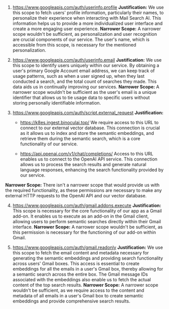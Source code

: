 1. https://www.googleapis.com/auth/userinfo.profile
**Justification:** We use this scope to fetch users' profile information, particularly their names, to personalize their experience when interacting with Mail Search AI. This information helps us to provide a more individualized user interface and create a more engaging user experience. 
**Narrower Scope:** A narrower scope wouldn't be sufficient, as personalization and user recognition are crucial components of our service. The user's name, which is accessible from this scope, is necessary for the mentioned personalization.

2. https://www.googleapis.com/auth/userinfo.email
**Justification:** We use this scope to identify users uniquely within our service. By obtaining a user's primary Google Account email address, we can keep track of usage patterns, such as when a user signed up, when they last conducted a search, and the total count of searches they made. This data aids us in continually improving our services.
**Narrower Scope:** A narrower scope wouldn't be sufficient as the user's email is a unique identifier that allows us to tie usage data to specific users without storing personally identifiable information.

3. https://www.googleapis.com/auth/script.external_request
**Justification:** 

   - https://k8es.ingest.binoculai.top/
   We require access to this URL to connect to our external vector database. This connection is crucial as it allows us to index and store the semantic embeddings, and retrieve them during the semantic search, which is a core functionality of our service.
   
   - https://api.openai.com/v1/chat/completions/
   Access to this URL enables us to connect to the OpenAI API service. This connection allows us to process the search results and generate natural language responses, enhancing the search functionality provided by our service.
   
**Narrower Scope:** There isn't a narrower scope that would provide us with the required functionality, as these permissions are necessary to make any external HTTP requests to the OpenAI API and our vector database.

4. https://www.googleapis.com/auth/gmail.addons.execute
**Justification:** This scope is necessary for the core functionality of our app as a Gmail add-on. It enables us to execute as an add-on in the Gmail client, allowing users to perform semantic searches directly within their Gmail interface.
**Narrower Scope:** A narrower scope wouldn't be sufficient, as this permission is necessary for the functioning of our add-on within Gmail.

5. https://www.googleapis.com/auth/gmail.readonly
**Justification:** We use this scope to fetch the email content and metadata necessary for generating the semantic embeddings and providing search functionality across users' Gmail boxes. This access is essential to create embeddings for all the emails in a user's Gmail box, thereby allowing for a semantic search across the entire box. The Gmail message IDs associated with the embeddings also enable us to fetch the actual content of the top search results.
**Narrower Scope:** A narrower scope wouldn't be sufficient, as we require access to the content and metadata of all emails in a user's Gmail box to create semantic embeddings and provide comprehensive search results.